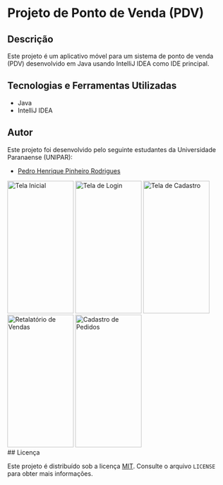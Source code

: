# Projeto de Ponto de Venda (PDV)

## Descrição

Este projeto é um aplicativo móvel para um sistema de ponto de venda (PDV) desenvolvido em Java usando IntelliJ IDEA como IDE principal.

## Tecnologias e Ferramentas Utilizadas

- Java
- IntelliJ IDEA
## Autor

Este projeto foi desenvolvido pelo seguinte estudantes da Universidade Paranaense (UNIPAR):

- [Pedro Henrique Pinheiro Rodrigues](https://github.com/R0DRlGUES)

  
<div>
<img src="Tela Inicial.png" alt="Tela Inicial" width="150" height="300">
<img src="Tela de Login.png" alt="Tela de Login" width="150" height="300">  
<img src="Tela de Cadastro.png" alt="Tela de Cadastro" width="150" height="300">
<img src="Retalatório de Vendas.png" alt="Retalatório de Vendas" width="150" height="300"> 
<img src="Cadastro de Pedidos.png" alt="Cadastro de Pedidos" width="150" height="300">   
</div>
## Licença

Este projeto é distribuído sob a licença [MIT](https://github.com/seu-usuario/seu-repositorio/blob/master/LICENSE). Consulte o arquivo `LICENSE` para obter mais informações.
